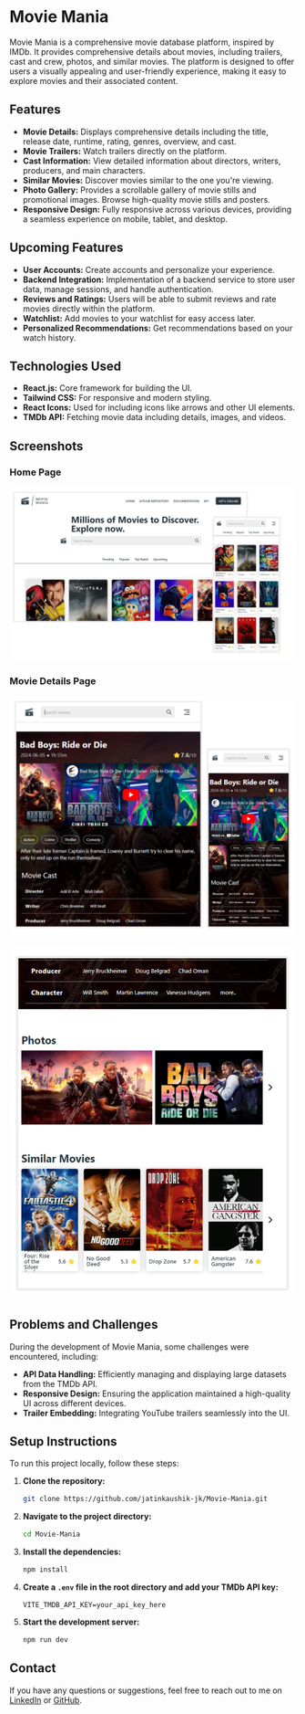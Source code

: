 # Movie Mania

Movie Mania is a comprehensive movie database platform, inspired by IMDb. It provides comprehensive details about movies, including trailers, cast and crew, photos, and similar movies. The platform is designed to offer users a visually appealing and user-friendly experience, making it easy to explore movies and their associated content.

## Features

- **Movie Details:** Displays comprehensive details including the title, release date, runtime, rating, genres, overview, and cast.
- **Movie Trailers:** Watch trailers directly on the platform.
- **Cast Information:** View detailed information about directors, writers, producers, and main characters.
- **Similar Movies:** Discover movies similar to the one you're viewing.
- **Photo Gallery:** Provides a scrollable gallery of movie stills and promotional images. Browse high-quality movie stills and posters.
- **Responsive Design:** Fully responsive across various devices, providing a seamless experience on mobile, tablet, and desktop.

## Upcoming Features

- **User Accounts:** Create accounts and personalize your experience.
- **Backend Integration:** Implementation of a backend service to store user data, manage sessions, and handle authentication.
- **Reviews and Ratings:** Users will be able to submit reviews and rate movies directly within the platform.
- **Watchlist:** Add movies to your watchlist for easy access later.
- **Personalized Recommendations:** Get recommendations based on your watch history.

## Technologies Used

- **React.js:** Core framework for building the UI.
- **Tailwind CSS:** For responsive and modern styling.
- **React Icons:** Used for including icons like arrows and other UI elements.
- **TMDb API:** Fetching movie data including details, images, and videos.

## Screenshots

### Home Page

![Home Page](./src/assets/homepage.png)

### Movie Details Page

![Movie Details](./src/assets/moviedetails.png)

![Images and more](./src/assets/images&more.png)

## Problems and Challenges

During the development of Movie Mania, some challenges were encountered, including:

- **API Data Handling:** Efficiently managing and displaying large datasets from the TMDb API.
- **Responsive Design:** Ensuring the application maintained a high-quality UI across different devices.
- **Trailer Embedding:** Integrating YouTube trailers seamlessly into the UI.

## Setup Instructions

To run this project locally, follow these steps:

1. **Clone the repository:**

   ```bash
   git clone https://github.com/jatinkaushik-jk/Movie-Mania.git
   ```

2. **Navigate to the project directory:**

   ```bash
   cd Movie-Mania
   ```

3. **Install the dependencies:**

   ```bash
   npm install
   ```

4. **Create a `.env` file in the root directory and add your TMDb API key:**

   ```env
   VITE_TMDB_API_KEY=your_api_key_here
   ```

5. **Start the development server:**
   ```bash
   npm run dev
   ```

## Contact

If you have any questions or suggestions, feel free to reach out to me on [LinkedIn](https://www.linkedin.com/in/jatinkaushik-jk) or [GitHub](https://github.com/jatinkaushik-jk).
